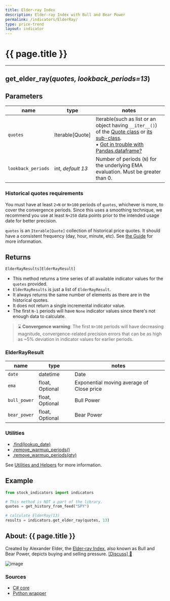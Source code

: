 ```yaml
---
title: Elder-ray Index
description: Elder-ray Index with Bull and Bear Power
permalink: /indicators/ElderRay/
type: price-trend
layout: indicator
---
```


# {{ page.title }}

<hr>

## **get_elder_ray**(*quotes, lookback_periods=13*)

## Parameters

| name | type | notes
| -- |-- |--
| `quotes` | Iterable[Quote] | Iterable(such as list or an object having `__iter__()`) of the [Quote class]({{site.baseurl}}/guide/#historical-quotes) or [its sub-class]({{site.baseurl}}/guide/#using-custom-quote-classes). <br><span class='qna-dataframe'> • [Got in trouble with Pandas.dataframe?]({{site.baseurl}}/guide/#using-pandasdataframe) </span>
| `lookback_periods` | int, *default 13*  | Number of periods (`N`) for the underlying EMA evaluation.  Must be greater than 0.

### Historical quotes requirements

You must have at least `2×N` or `N+100` periods of `quotes`, whichever is more, to cover the convergence periods.  Since this uses a smoothing technique, we recommend you use at least `N+250` data points prior to the intended usage date for better precision.

`quotes` is an `Iterable[Quote]` collection of historical price quotes.  It should have a consistent frequency (day, hour, minute, etc).  See [the Guide]({{site.baseurl}}/guide/#historical-quotes) for more information.

## Returns

```python
ElderRayResults[ElderRayResult]
```

- This method returns a time series of all available indicator values for the `quotes` provided.
- `ElderRayResults` is just a list of `ElderRayResult`.
- It always returns the same number of elements as there are in the historical quotes.
- It does not return a single incremental indicator value.
- The first `N-1` periods will have `None` indicator values since there's not enough data to calculate.

> :hourglass: **Convergence warning**: The first `N+100` periods will have decreasing magnitude, convergence-related precision errors that can be as high as ~5% deviation in indicator values for earlier periods.

### ElderRayResult

| name | type | notes
| -- |-- |--
| `date` | datetime | Date
| `ema` | float, Optional | Exponential moving average of Close price
| `bull_power` | float, Optional | Bull Power
| `bear_power` | float, Optional | Bear Power

### Utilities

- [.find(lookup_date)]({{site.baseurl}}/utilities#find-indicator-result-by-date)
- [.remove_warmup_periods()]({{site.baseurl}}/utilities#remove-warmup-periods)
- [.remove_warmup_periods(qty)]({{site.baseurl}}/utilities#remove-warmup-periods)

See [Utilities and Helpers]({{site.baseurl}}/utilities#utilities-for-indicator-results) for more information.

## Example

```python
from stock_indicators import indicators

# This method is NOT a part of the library.
quotes = get_history_from_feed("SPY")

# calculate ElderRay(13)
results = indicators.get_elder_ray(quotes, 13)
```

## About: {{ page.title }}

Created by Alexander Elder, the [Elder-ray Index](https://www.investopedia.com/terms/e/elderray.asp), also known as Bull and Bear Power, depicts buying and selling pressure.
[[Discuss] :speech_balloon:]({{site.github.base_repository_url}}/discussions/378 "Community discussion about this indicator")

![image]({{site.charturl}}/ElderRay.png)

### Sources

- [C# core]({{site.base_sourceurl}}/e-k/ElderRay/ElderRay.cs)
- [Python wrapper]({{site.sourceurl}}/elder_ray.py)
